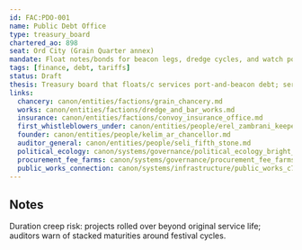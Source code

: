 ```yaml
---
id: FAC:PDO-001
name: Public Debt Office
type: treasury_board
chartered_ao: 898
seat: Ord City (Grain Quarter annex)
mandate: Float notes/bonds for beacon legs, dredge cycles, and watch posts; service debt via tariffs and assurance fees.
tags: [finance, debt, tariffs]
status: Draft
thesis: Treasury board that floats/c services port-and-beacon debt; services via tariffs/assurance; duration-creep risk around festival cycles.
links:
  chancery: canon/entities/factions/grain_chancery.md
  works: canon/entities/factions/dredge_and_bar_works.md
  insurance: canon/entities/factions/convoy_insurance_office.md
  first_whistleblowers_under: canon/entities/people/erel_zambrani_keeper.md
  founder: canon/entities/people/kelim_ar_chancellor.md
  auditor_general: canon/entities/people/seli_fifth_stone.md
  political_ecology: canon/systems/governance/political_ecology_bright_sea.md
  procurement_fee_farms: canon/systems/governance/procurement_fee_farms_c700_1200.md
  public_works_connection: canon/systems/infrastructure/public_works_c700_1200.md
---
```


## Notes
Duration creep risk: projects rolled over beyond original service life; auditors warn of stacked maturities around festival cycles.
